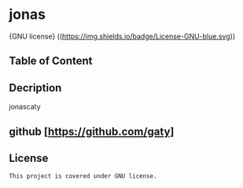 # jonas
  {GNU license} ((https://img.shields.io/badge/License-GNU-blue.svg))
  ## Table of Content
  ## Decription
  jonascaty 

  ## github [https://github.com/gaty]

  ## License
    This project is covered under GNU license.


